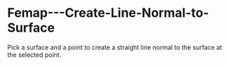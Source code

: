 # Femap---Create-Line-Normal-to-Surface
Pick a surface and a point to create a straight line normal to the surface at the selected point.
